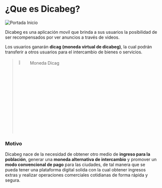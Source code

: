 # ¿Que es Dicabeg?

<img class="portada" :src="$withBase('/img/portada_inicio.jpg')" alt="Portada Inicio" />

Dicabeg es una aplicación movil que brinda a sus usuarios la posibilidad de ser recompensados por ver anuncios a través de videos.

Los usuarios ganarán **dicag (moneda virtual de dicabeg)**, la cual podrán transferir a otros usuarios para el intercambio de bienes o servicios.

> <img :src="$withBase('/img/moneda_dicag.png')" alt="Moneda Dicabeg" width="6%" style="margin: 5px;" />
> Moneda Dicag

### Motivo

Dicabeg nace de la necesidad de obtener otro medio de **ingreso para la población**, generar una **moneda alternativa de intercambio** y promover un **modo convencional de pago** para las ciudades, de tal manera que se pueda tener una plataforma digital solida con la cual obtener ingresos extras y realizar operaciones comerciales cotidianas de forma rápida y segura.